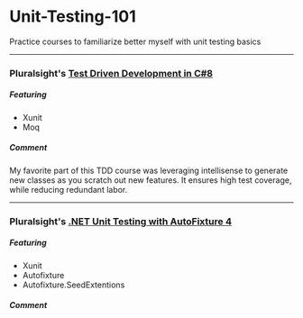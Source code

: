 # Unit-Testing-101
Practice courses to familiarize better myself with unit testing basics

---

### Pluralsight's [Test Driven Development in C#8](https://app.pluralsight.com/library/courses/csharp-test-driven-development/exercise-files)

##### Featuring
- Xunit
- Moq

##### Comment
My favorite part of this TDD course was leveraging intellisense to generate new classes as you scratch out new features.  It ensures high test coverage, while reducing redundant labor.

---

### Pluralsight's [.NET Unit Testing with AutoFixture 4](https://app.pluralsight.com/library/courses/unit-testing-autofixture-dot-net/table-of-contents)

##### Featuring
- Xunit
- Autofixture
- Autofixture.SeedExtentions

##### Comment
